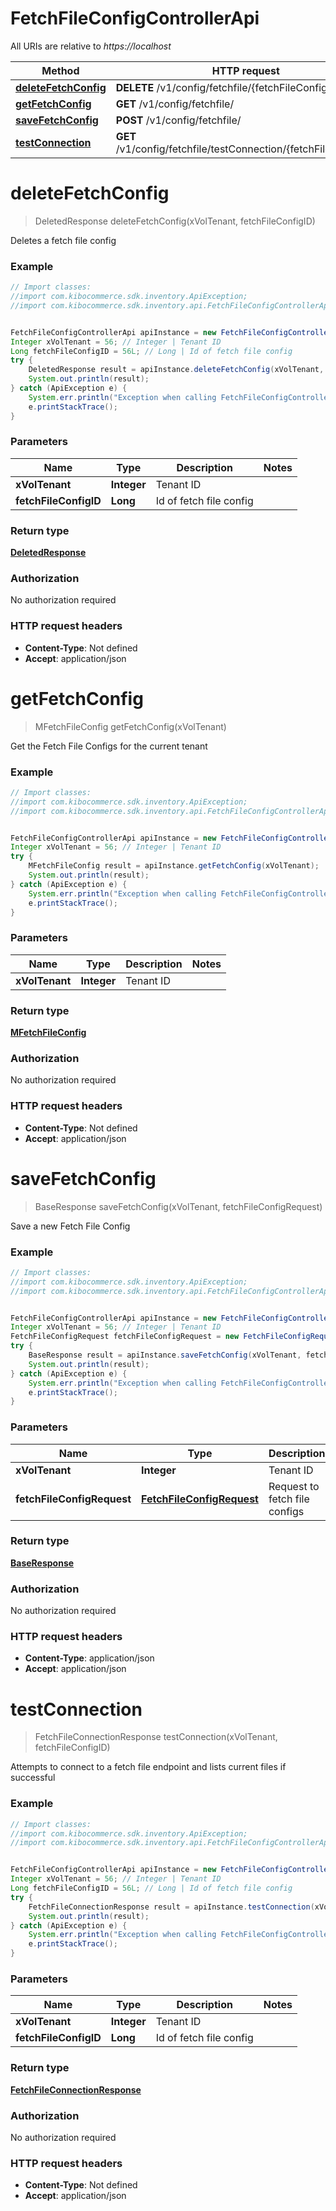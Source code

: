 # FetchFileConfigControllerApi

All URIs are relative to *https://localhost*

Method | HTTP request | Description
------------- | ------------- | -------------
[**deleteFetchConfig**](FetchFileConfigControllerApi.md#deleteFetchConfig) | **DELETE** /v1/config/fetchfile/{fetchFileConfigID} | 
[**getFetchConfig**](FetchFileConfigControllerApi.md#getFetchConfig) | **GET** /v1/config/fetchfile/ | 
[**saveFetchConfig**](FetchFileConfigControllerApi.md#saveFetchConfig) | **POST** /v1/config/fetchfile/ | 
[**testConnection**](FetchFileConfigControllerApi.md#testConnection) | **GET** /v1/config/fetchfile/testConnection/{fetchFileConfigID} | 


<a name="deleteFetchConfig"></a>
# **deleteFetchConfig**
> DeletedResponse deleteFetchConfig(xVolTenant, fetchFileConfigID)



Deletes a fetch file config

### Example
```java
// Import classes:
//import com.kibocommerce.sdk.inventory.ApiException;
//import com.kibocommerce.sdk.inventory.api.FetchFileConfigControllerApi;


FetchFileConfigControllerApi apiInstance = new FetchFileConfigControllerApi();
Integer xVolTenant = 56; // Integer | Tenant ID
Long fetchFileConfigID = 56L; // Long | Id of fetch file config
try {
    DeletedResponse result = apiInstance.deleteFetchConfig(xVolTenant, fetchFileConfigID);
    System.out.println(result);
} catch (ApiException e) {
    System.err.println("Exception when calling FetchFileConfigControllerApi#deleteFetchConfig");
    e.printStackTrace();
}
```

### Parameters

Name | Type | Description  | Notes
------------- | ------------- | ------------- | -------------
 **xVolTenant** | **Integer**| Tenant ID |
 **fetchFileConfigID** | **Long**| Id of fetch file config |

### Return type

[**DeletedResponse**](DeletedResponse.md)

### Authorization

No authorization required

### HTTP request headers

 - **Content-Type**: Not defined
 - **Accept**: application/json

<a name="getFetchConfig"></a>
# **getFetchConfig**
> MFetchFileConfig getFetchConfig(xVolTenant)



Get the Fetch File Configs for the current tenant

### Example
```java
// Import classes:
//import com.kibocommerce.sdk.inventory.ApiException;
//import com.kibocommerce.sdk.inventory.api.FetchFileConfigControllerApi;


FetchFileConfigControllerApi apiInstance = new FetchFileConfigControllerApi();
Integer xVolTenant = 56; // Integer | Tenant ID
try {
    MFetchFileConfig result = apiInstance.getFetchConfig(xVolTenant);
    System.out.println(result);
} catch (ApiException e) {
    System.err.println("Exception when calling FetchFileConfigControllerApi#getFetchConfig");
    e.printStackTrace();
}
```

### Parameters

Name | Type | Description  | Notes
------------- | ------------- | ------------- | -------------
 **xVolTenant** | **Integer**| Tenant ID |

### Return type

[**MFetchFileConfig**](MFetchFileConfig.md)

### Authorization

No authorization required

### HTTP request headers

 - **Content-Type**: Not defined
 - **Accept**: application/json

<a name="saveFetchConfig"></a>
# **saveFetchConfig**
> BaseResponse saveFetchConfig(xVolTenant, fetchFileConfigRequest)



Save a new Fetch File Config

### Example
```java
// Import classes:
//import com.kibocommerce.sdk.inventory.ApiException;
//import com.kibocommerce.sdk.inventory.api.FetchFileConfigControllerApi;


FetchFileConfigControllerApi apiInstance = new FetchFileConfigControllerApi();
Integer xVolTenant = 56; // Integer | Tenant ID
FetchFileConfigRequest fetchFileConfigRequest = new FetchFileConfigRequest(); // FetchFileConfigRequest | Request to fetch file configs
try {
    BaseResponse result = apiInstance.saveFetchConfig(xVolTenant, fetchFileConfigRequest);
    System.out.println(result);
} catch (ApiException e) {
    System.err.println("Exception when calling FetchFileConfigControllerApi#saveFetchConfig");
    e.printStackTrace();
}
```

### Parameters

Name | Type | Description  | Notes
------------- | ------------- | ------------- | -------------
 **xVolTenant** | **Integer**| Tenant ID |
 **fetchFileConfigRequest** | [**FetchFileConfigRequest**](FetchFileConfigRequest.md)| Request to fetch file configs |

### Return type

[**BaseResponse**](BaseResponse.md)

### Authorization

No authorization required

### HTTP request headers

 - **Content-Type**: application/json
 - **Accept**: application/json

<a name="testConnection"></a>
# **testConnection**
> FetchFileConnectionResponse testConnection(xVolTenant, fetchFileConfigID)



Attempts to connect to a fetch file endpoint and lists current files if successful

### Example
```java
// Import classes:
//import com.kibocommerce.sdk.inventory.ApiException;
//import com.kibocommerce.sdk.inventory.api.FetchFileConfigControllerApi;


FetchFileConfigControllerApi apiInstance = new FetchFileConfigControllerApi();
Integer xVolTenant = 56; // Integer | Tenant ID
Long fetchFileConfigID = 56L; // Long | Id of fetch file config
try {
    FetchFileConnectionResponse result = apiInstance.testConnection(xVolTenant, fetchFileConfigID);
    System.out.println(result);
} catch (ApiException e) {
    System.err.println("Exception when calling FetchFileConfigControllerApi#testConnection");
    e.printStackTrace();
}
```

### Parameters

Name | Type | Description  | Notes
------------- | ------------- | ------------- | -------------
 **xVolTenant** | **Integer**| Tenant ID |
 **fetchFileConfigID** | **Long**| Id of fetch file config |

### Return type

[**FetchFileConnectionResponse**](FetchFileConnectionResponse.md)

### Authorization

No authorization required

### HTTP request headers

 - **Content-Type**: Not defined
 - **Accept**: application/json

